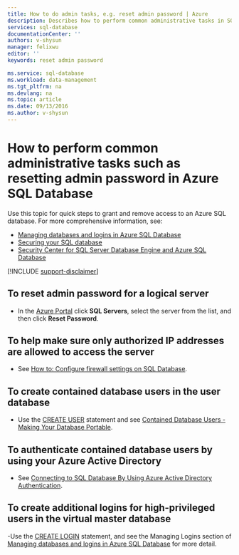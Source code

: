 ```yaml
---
title: How to do admin tasks, e.g. reset admin password | Azure
description: Describes how to perform common administrative tasks in SQL Database. For example, resetting admin password, granting and removing access.
services: sql-database
documentationCenter: ''
authors: v-shysun
manager: felixwu
editor: ''
keywords: reset admin password

ms.service: sql-database
ms.workload: data-management
ms.tgt_pltfrm: na
ms.devlang: na
ms.topic: article
ms.date: 09/13/2016
ms.author: v-shysun
---
```


# How to perform common administrative tasks such as resetting admin password in Azure SQL Database
Use this topic for quick steps to grant and remove access to an Azure SQL database. For more comprehensive information, see:

- [Managing databases and logins in Azure SQL Database](./sql-database-manage-logins.md)
- [Securing your SQL database](./sql-database-security.md)
- [Security Center for SQL Server Database Engine and Azure SQL Database](https://msdn.microsoft.com/zh-cn/library/bb510589)

[!INCLUDE [support-disclaimer](../../includes/support-disclaimer.md)]

## To reset admin password for a logical server

- In the [Azure Portal](https://portal.azure.cn) click **SQL Servers**, select the server from the list, and then click **Reset Password**.

## To help make sure only authorized IP addresses are allowed to access the server
- See [How to: Configure firewall settings on SQL Database](./sql-database-configure-firewall-settings.md).

## To create contained database users in the user database
- Use the [CREATE USER](https://msdn.microsoft.com/zh-cn/library/ms173463.aspx) statement and see [Contained Database Users - Making Your Database Portable](https://msdn.microsoft.com/zh-cn/library/ff929188.aspx).

## To authenticate contained database users by using your Azure Active Directory
- See [Connecting to SQL Database By Using Azure Active Directory Authentication](./sql-database-aad-authentication.md).

## To create additional logins for high-privileged users in the virtual master database
-Use the [CREATE LOGIN](https://msdn.microsoft.com/zh-cn/library/ms189751.aspx) statement, and see the Managing Logins section of [Managing databases and logins in Azure SQL Database](./sql-database-manage-logins.md) for more detail.